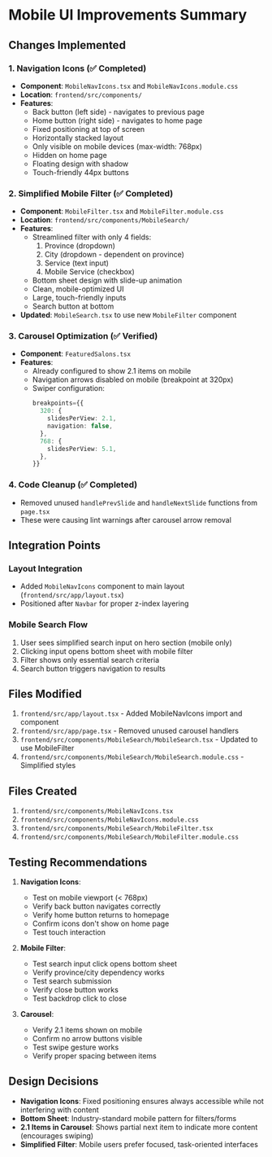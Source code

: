 # Mobile UI Improvements Summary

## Changes Implemented

### 1. Navigation Icons (✅ Completed)
- **Component**: `MobileNavIcons.tsx` and `MobileNavIcons.module.css`
- **Location**: `frontend/src/components/`
- **Features**:
  - Back button (left side) - navigates to previous page
  - Home button (right side) - navigates to home page
  - Fixed positioning at top of screen
  - Horizontally stacked layout
  - Only visible on mobile devices (max-width: 768px)
  - Hidden on home page
  - Floating design with shadow
  - Touch-friendly 44px buttons

### 2. Simplified Mobile Filter (✅ Completed)
- **Component**: `MobileFilter.tsx` and `MobileFilter.module.css`
- **Location**: `frontend/src/components/MobileSearch/`
- **Features**:
  - Streamlined filter with only 4 fields:
    1. Province (dropdown)
    2. City (dropdown - dependent on province)
    3. Service (text input)
    4. Mobile Service (checkbox)
  - Bottom sheet design with slide-up animation
  - Clean, mobile-optimized UI
  - Large, touch-friendly inputs
  - Search button at bottom
- **Updated**: `MobileSearch.tsx` to use new `MobileFilter` component

### 3. Carousel Optimization (✅ Verified)
- **Component**: `FeaturedSalons.tsx`
- **Features**:
  - Already configured to show 2.1 items on mobile
  - Navigation arrows disabled on mobile (breakpoint at 320px)
  - Swiper configuration:
    ```typescript
    breakpoints={{
      320: {
        slidesPerView: 2.1,
        navigation: false,
      },
      768: {
        slidesPerView: 5.1,
      },
    }}
    ```

### 4. Code Cleanup (✅ Completed)
- Removed unused `handlePrevSlide` and `handleNextSlide` functions from `page.tsx`
- These were causing lint warnings after carousel arrow removal

## Integration Points

### Layout Integration
- Added `MobileNavIcons` component to main layout (`frontend/src/app/layout.tsx`)
- Positioned after `Navbar` for proper z-index layering

### Mobile Search Flow
1. User sees simplified search input on hero section (mobile only)
2. Clicking input opens bottom sheet with mobile filter
3. Filter shows only essential search criteria
4. Search button triggers navigation to results

## Files Modified

1. `frontend/src/app/layout.tsx` - Added MobileNavIcons import and component
2. `frontend/src/app/page.tsx` - Removed unused carousel handlers
3. `frontend/src/components/MobileSearch/MobileSearch.tsx` - Updated to use MobileFilter
4. `frontend/src/components/MobileSearch/MobileSearch.module.css` - Simplified styles

## Files Created

1. `frontend/src/components/MobileNavIcons.tsx`
2. `frontend/src/components/MobileNavIcons.module.css`
3. `frontend/src/components/MobileSearch/MobileFilter.tsx`
4. `frontend/src/components/MobileSearch/MobileFilter.module.css`

## Testing Recommendations

1. **Navigation Icons**:
   - Test on mobile viewport (< 768px)
   - Verify back button navigates correctly
   - Verify home button returns to homepage
   - Confirm icons don't show on home page
   - Test touch interaction

2. **Mobile Filter**:
   - Test search input click opens bottom sheet
   - Verify province/city dependency works
   - Test search submission
   - Verify close button works
   - Test backdrop click to close

3. **Carousel**:
   - Verify 2.1 items shown on mobile
   - Confirm no arrow buttons visible
   - Test swipe gesture works
   - Verify proper spacing between items

## Design Decisions

- **Navigation Icons**: Fixed positioning ensures always accessible while not interfering with content
- **Bottom Sheet**: Industry-standard mobile pattern for filters/forms
- **2.1 Items in Carousel**: Shows partial next item to indicate more content (encourages swiping)
- **Simplified Filter**: Mobile users prefer focused, task-oriented interfaces
